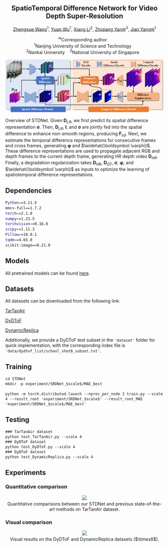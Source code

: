 <h2 align="center"> SpatioTemporal Difference Network for Video Depth Super-Resolution </h2>

<p align="center"><a href="https://scholar.google.com/citations?user=VogTuQkAAAAJ&hl=zh-CN">Zhengxue Wang</a><sup>1</sup>, 
<a href="https://scholar.google.com.hk/citations?user=VoIgY38AAAAJ&hl=zh-CN">Yuan Wu</a><sup>1</sup>,
<a href="https://implus.github.io/">Xiang Li</a><sup>2</sup>,
  <a href="https://yanzq95.github.io/">Zhiqiang Yan✉</a><sup>3</sup>, 
<a href="https://scholar.google.com/citations?user=6CIDtZQAAAAJ&hl=zh-CN">Jian Yang✉</a><sup>1</sup>  <!--&Dagger;-->
</p>

<p align="center">
  <sup>✉</sup>Corresponding author&nbsp;&nbsp;&nbsp;<br>
  <sup>1</sup>Nanjing University of Science and Technology&nbsp;&nbsp;&nbsp;
  <br>
  <sup>2</sup>Nankai University&nbsp;&nbsp;&nbsp;
  <sup>3</sup>National University of Singapore&nbsp;&nbsp;&nbsp;
</p>


<p align="center">
<img src="Figs/Pipeline.png", width="800"/>
</p>

Overview of STDNet. Given $\boldsymbol D_{LR}$, we first predict its spatial difference representation $\boldsymbol \sigma$. Then, $\boldsymbol D_{LR}$, $\boldsymbol I$, and $\boldsymbol \sigma$ are jointly fed into the spatial difference to enhance non-smooth regions, producing $\boldsymbol F_{sd}$. Next, we estimate the temporal difference representations for consecutive frames and cross frames, generating $\boldsymbol \varphi$ and $\widehat{\boldsymbol \varphi}$. These difference representations are used to propagate adjacent RGB and depth frames to the current depth frame, generating HR depth video $\boldsymbol D_{HR}$. Finally, a degradation regularization takes $\boldsymbol D_{HR}$, $\boldsymbol D_{GT}$, $\boldsymbol \sigma$, $\boldsymbol \varphi$, and $\widehat{\boldsymbol \varphi}$ as inputs to optimize the learning of spatiotemporal difference representations.


## Dependencies

```bash
Python==3.11.5
mmcv-full==1.7.2
torch==2.1.0
numpy==1.23.5 
torchvision==0.16.0
scipy==1.11.3
Pillow==10.0.1
tqdm==4.65.0
scikit-image==0.21.0
```

## Models
All pretrained models can be found <a href="https://drive.google.com/drive/folders/14MsOiHI2xIJ9w07hI-xrsX_1fHvoAAhq?usp=sharing">here</a>.

## Datasets
All datasets can be downloaded from the following link:

[TarTanAir](https://github.com/castacks/tartanair_tools)

[DyDToF](https://github.com/facebookresearch/DVSR/)

[DynamicReplica](https://dynamic-stereo.github.io/)

Additionally, we provide a DyDToF test subset in the ``'dataset'`` folder for quick implementation, with the corresponding index file is ``'data/dydtof_list/school_shot8_subset.txt'``.

## Training

```
cd STDNet
mkdir -p experiment/SRDNet_$scale$/MAE_best

python -m torch.distributed.launch --nproc_per_node 2 train.py --scale 4 --result_root 'experiment/SRDNet_$scale$' --result_root_MAE 'experiment/SRDNet_$scale$/MAE_best'
```

## Testing

```
### TarTanAir dataset
python test_TarTanAir.py --scale 4
### DyDToF dataset
python test_DyDToF.py --scale 4
### DyDToF dataset
python test_DynamicReplica.py --scale 4
```

## Experiments

### Quantitative comparison

<p align="center">
<img src="Figs/qc", width="500"/>
<br>
Quantitative comparisons between our STDNet and previous state-of-the-art methods on TarTanAir dataset.
</p>



### Visual comparison

<p align="center">
<img src="Figs/visual", width="1000"/>
<br>
Visual results on the DyDToF and DynamicReplica datasets ($\times8$).
</p>
